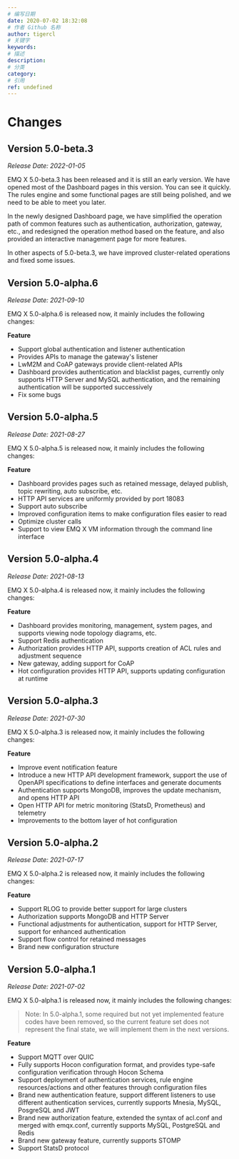 ```yaml
---
# 编写日期
date: 2020-07-02 18:32:08
# 作者 Github 名称
author: tigercl
# 关键字
keywords:
# 描述
description:
# 分类
category: 
# 引用
ref: undefined
---
```


# Changes

## Version 5.0-beta.3

*Release Date: 2022-01-05*

EMQ X 5.0-beta.3 has been released and it is still an early version. We have opened most of the Dashboard pages in this version. You can see it quickly. The rules engine and some functional pages are still being polished, and we need to be able to meet you later.

In the newly designed Dashboard page, we have simplified the operation path of common features such as authentication, authorization, gateway, etc., and redesigned the operation method based on the feature, and also provided an interactive management page for more features.

In other aspects of 5.0-beta.3, we have improved cluster-related operations and fixed some issues.

## Version 5.0-alpha.6

*Release Date: 2021-09-10*

EMQ X 5.0-alpha.6 is released now, it mainly includes the following changes:

**Feature**

- Support global authentication and listener authentication
- Provides APIs to manage the gateway's listener
- LwM2M and CoAP gateways provide client-related APIs
- Dashboard provides authentication and blacklist pages, currently only supports HTTP Server and MySQL authentication, and the remaining authentication will be supported successively
- Fix some bugs

## Version 5.0-alpha.5

*Release Date: 2021-08-27*

EMQ X 5.0-alpha.5 is released now, it mainly includes the following changes:

**Feature**

- Dashboard provides pages such as retained message, delayed publish, topic rewriting, auto subscribe, etc.
- HTTP API services are uniformly provided by port 18083
- Support auto subscribe
- Improved configuration items to make configuration files easier to read
- Optimize cluster calls
- Support to view EMQ X VM information through the command line interface

## Version 5.0-alpha.4

*Release Date: 2021-08-13*

EMQ X 5.0-alpha.4 is released now, it mainly includes the following changes:

**Feature**

- Dashboard provides monitoring, management, system pages, and supports viewing node topology diagrams, etc.
- Support Redis authentication
- Authorization provides HTTP API, supports creation of ACL rules and adjustment sequence
- New gateway, adding support for CoAP
- Hot configuration provides HTTP API, supports updating configuration at runtime

## Version 5.0-alpha.3

*Release Date: 2021-07-30*

EMQ X 5.0-alpha.3 is released now, it mainly includes the following changes:

**Feature**

- Improve event notification feature
- Introduce a new HTTP API development framework, support the use of OpenAPI specifications to define interfaces and generate documents
- Authentication supports MongoDB, improves the update mechanism, and opens HTTP API
- Open HTTP API for metric monitoring (StatsD, Prometheus) and telemetry
- Improvements to the bottom layer of hot configuration

## Version 5.0-alpha.2

*Release Date: 2021-07-17*

EMQ X 5.0-alpha.2 is released now, it mainly includes the following changes:

**Feature**

- Support RLOG to provide better support for large clusters
- Authorization supports MongoDB and HTTP Server
- Functional adjustments for authentication, support for HTTP Server, support for enhanced authentication
- Support flow control for retained messages
- Brand new configuration structure

## Version 5.0-alpha.1

*Release Date: 2021-07-02*

EMQ X 5.0-alpha.1 is released now, it mainly includes the following changes:

> Note: In 5.0-alpha.1, some required but not yet implemented feature codes have been removed, so the current feature set does not represent the final state, we will implement them in the next versions.

**Feature**

- Support MQTT over QUIC
- Fully supports Hocon configuration format, and provides type-safe configuration verification through Hocon Schema
- Support deployment of authentication services, rule engine resources/actions and other features through configuration files
- Brand new authentication feature, support different listeners to use different authentication services, currently supports Mnesia, MySQL, PosgreSQL and JWT
- Brand new authorization feature, extended the syntax of acl.conf and merged with emqx.conf, currently supports MySQL, PostgreSQL and Redis
- Brand new gateway feature, currently supports STOMP
- Support StatsD protocol
